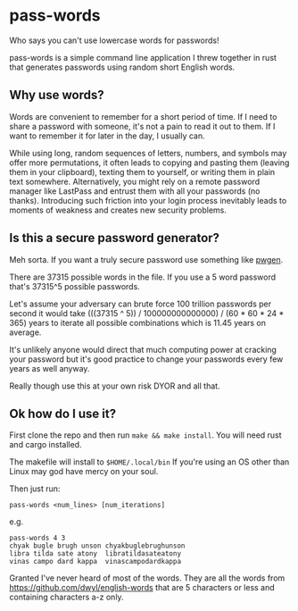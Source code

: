 # pass-words

Who says you can't use lowercase words for passwords!

pass-words is a simple command line application I threw together in rust that generates passwords using random short English words.

## Why use words?

Words are convenient to remember for a short period of time. If I need to share a password with someone, it's not a pain to read it out to them. If I want to remember it for later in the day, I usually can.

While using long, random sequences of letters, numbers, and symbols may offer more permutations, it often leads to copying and pasting them (leaving them in your clipboard), texting them to yourself, or writing them in plain text somewhere. Alternatively, you might rely on a remote password manager like LastPass and entrust them with all your passwords (no thanks). Introducing such friction into your login process inevitably leads to moments of weakness and creates new security problems.

## Is this a secure password generator?

Meh sorta. If you want a truly secure password use something like [pwgen](https://linux.die.net/man/1/pwgen).

There are 37315 possible words in the file. If you use a 5 word password that's 37315^5 possible passwords. 

Let's assume your adversary can brute force 100 trillion passwords per second it would take 
(((37315 ^ 5)) / 100000000000000) / (60 * 60 * 24 * 365) years to iterate all possible combinations which is 11.45 years on average. 

It's unlikely anyone would direct that much computing power at cracking your password but it's good practice to change your passwords every few years as well anyway. 

Really though use this at your own risk DYOR and all that.

## Ok how do I use it?

First clone the repo and then run `make && make install`. You will need rust and cargo installed. 

The makefile will install to `$HOME/.local/bin` If you're using an OS other than Linux may god have mercy on your soul.

Then just run: 

`pass-words <num_lines> [num_iterations]`

e.g.

```
pass-words 4 3
chyak bugle brugh unson chyakbuglebrughunson
libra tilda sate atony  libratildasateatony
vinas campo dard kappa  vinascampodardkappa
```

Granted I've never heard of most of the words. They are all the words from https://github.com/dwyl/english-words that are 5 characters or less and containing characters a-z only.
